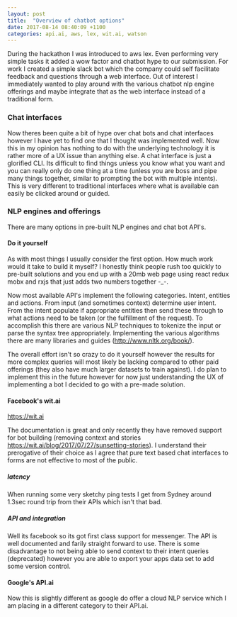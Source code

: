 ```yaml
---
layout: post
title:  "Overview of chatbot options"
date: 2017-08-14 08:40:09 +1100
categories: api.ai, aws, lex, wit.ai, watson 
---
```


During the hackathon I was introduced to aws lex. Even performing very simple tasks it added a wow factor and chatbot hype to our submission. For work I created a simple slack bot which the company could self facilitate feedback and questions through a web interface. Out of interest I immediately wanted to play around with the various chatbot nlp engine offerings and maybe integrate that as the web interface instead of a traditional form. 

### Chat interfaces

Now theres been quite a bit of hype over chat bots and chat interfaces however I have yet to find one that I thought was implemented well. Now this in my opinion has nothing to do with the underlying technology it is rather more of a UX issue than anything else. A chat interface is just a glorified CLI. Its difficult to find things unless you know what you want and you can really only do one thing at a time (unless you are boss and pipe many things together, similar to prompting the bot with multiple intents). This is very different to traditional interfaces where what is available can easily be clicked around or guided.

### NLP engines and offerings

There are many options in pre-built NLP engines and chat bot API's. 

#### Do it yourself

As with most things I usually consider the first option. How much work would it take to build it myself? I honestly think people rush too quickly to pre-built solutions and you end up with a 20mb web page using react redux mobx and rxjs that just adds two numbers together -_-. 

Now most available API's implement the following categories. Intent, entities and actions. From input (and sometimes context) determine user intent. From the intent populate if appropriate entities then send these through to what actions need to be taken (or the fulfillment of the request). To accomplish this there are various NLP techniques to tokenize the input or parse the syntax tree appropriately. Implementing the various algorithms there are many libraries and guides (http://www.nltk.org/book/). 

The overall effort isn't so crazy to do it yourself however the results for more complex queries will most likely be lacking compared to other paid offerings (they also have much larger datasets to train against). I do plan to implement this in the future however for now just understanding the UX of implementing a bot I decided to go with a pre-made solution.

#### Facebook's wit.ai

https://wit.ai

The documentation is great and only recently they have removed support for bot building (removing context and stories https://wit.ai/blog/2017/07/27/sunsetting-stories). I understand their prerogative of their choice as I agree that pure text based chat interfaces to forms are not effective to most of the public. 

##### latency
 When running some very sketchy ping tests I get from Sydney around 1.3sec round trip from their APIs which isn't that bad. 

##### API and integration
Well its facebook so its got first class support for messenger. The API is well documented and farily straight forward to use. There is some disadvantage to not being able to send context to their intent queries (deprecated) however you are able to export your apps data set to add some version control.

#### Google's API.ai

Now this is slightly different as google do offer a cloud NLP service which I am placing in a different category to their API.ai. 



